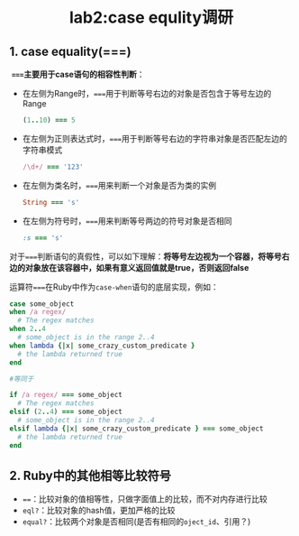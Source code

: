 # <div align = "center">lab2:case equlity调研</div>

## 1. case equality(===)

​	**`===`主要用于case语句的相容性判断**：

* 在左侧为Range时，`===`用于判断等号右边的对象是否包含于等号左边的Range

  ```ruby
  (1..10) === 5
  ```

* 在左侧为正则表达式时，`===`用于判断等号右边的字符串对象是否匹配左边的字符串模式

  ```ruby
  /\d+/ === '123'
  ```

* 在左侧为类名时，`===`用来判断一个对象是否为类的实例

  ```ruby
  String === 's'
  ```

* 在左侧为符号时，`===`用来判断等号两边的符号对象是否相同
  ```ruby
  :s === 's'
  ```

​	对于`===`判断语句的真假性，可以如下理解：**将等号左边视为一个容器，将等号右边的对象放在该容器中，如果有意义返回值就是true，否则返回false**

​	运算符`===`在Ruby中作为``case-when``语句的底层实现，例如：

```ruby
case some_object
when /a regex/
  # The regex matches
when 2..4
  # some_object is in the range 2..4
when lambda {|x| some_crazy_custom_predicate }
  # the lambda returned true
end

#等同于

if /a regex/ === some_object
  # The regex matches
elsif (2..4) === some_object
  # some_object is in the range 2..4
elsif lambda {|x| some_crazy_custom_predicate } === some_object
  # the lambda returned true
end
```

## 2. Ruby中的其他相等比较符号

* `==`：比较对象的值相等性，只做字面值上的比较，而不对内存进行比较
* `eql?`：比较对象的hash值，更加严格的比较
* `equal?`：比较两个对象是否相同(是否有相同的``oject_id``、引用？)

